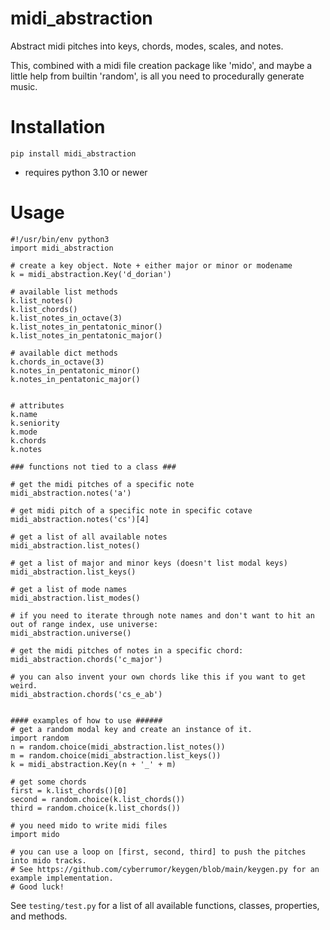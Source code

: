 # midi_abstraction

Abstract midi pitches into keys, chords, modes, scales, and notes.

This, combined with a midi file creation package like 'mido', and maybe a little help from builtin 'random', is all you need to procedurally generate music.


# Installation
```pip install midi_abstraction```
- requires python 3.10 or newer

# Usage

```
#!/usr/bin/env python3
import midi_abstraction

# create a key object. Note + either major or minor or modename
k = midi_abstraction.Key('d_dorian')

# available list methods
k.list_notes()
k.list_chords()
k.list_notes_in_octave(3)
k.list_notes_in_pentatonic_minor()
k.list_notes_in_pentatonic_major()

# available dict methods
k.chords_in_octave(3)
k.notes_in_pentatonic_minor()
k.notes_in_pentatonic_major()


# attributes
k.name
k.seniority
k.mode
k.chords
k.notes

### functions not tied to a class ###

# get the midi pitches of a specific note
midi_abstraction.notes('a')

# get midi pitch of a specific note in specific cotave
midi_abstraction.notes('cs')[4]

# get a list of all available notes
midi_abstraction.list_notes()

# get a list of major and minor keys (doesn't list modal keys)
midi_abstraction.list_keys()

# get a list of mode names
midi_abstraction.list_modes()

# if you need to iterate through note names and don't want to hit an out of range index, use universe:
midi_abstraction.universe()

# get the midi pitches of notes in a specific chord:
midi_abstraction.chords('c_major')

# you can also invent your own chords like this if you want to get weird.
midi_abstraction.chords('cs_e_ab')


#### examples of how to use ######
# get a random modal key and create an instance of it.
import random
n = random.choice(midi_abstraction.list_notes())
m = random.choice(midi_abstraction.list_keys())
k = midi_abstraction.Key(n + '_' + m)

# get some chords
first = k.list_chords()[0]
second = random.choice(k.list_chords())
third = random.choice(k.list_chords())

# you need mido to write midi files
import mido

# you can use a loop on [first, second, third] to push the pitches into mido tracks.
# See https://github.com/cyberrumor/keygen/blob/main/keygen.py for an example implementation. 
# Good luck!

```

See `testing/test.py` for a list of all available functions, classes, properties, and methods.

